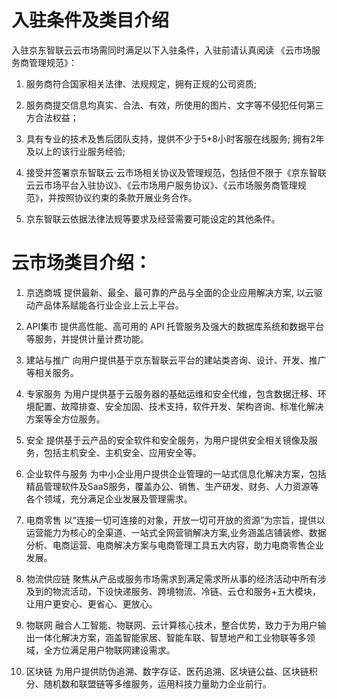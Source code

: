 # 入驻条件及类目介绍
入驻京东智联云云市场需同时满足以下入驻条件，入驻前请认真阅读 《云市场服务商管理规范》：

1. 服务商符合国家相关法律、法规规定，拥有正规的公司资质;

2. 服务商提交信息均真实、合法、有效，所使用的图片、文字等不侵犯任何第三方合法权益；

3. 具有专业的技术及售后团队支持，提供不少于5*8小时客服在线服务; 拥有2年及以上的该行业服务经验;

4. 接受并签署京东智联云·云市场相关协议及管理规范，包括但不限于《京东智联云云市场平台入驻协议》、《云市场用户服务协议》、《云市场服务商管理规范》，并按照协议约束的条款开展业务合作。

5. 京东智联云依据法律法规等要求及经营需要可能设定的其他条件。

 

# 云市场类目介绍：
1. 京选商城 
提供最新、最全、最可靠的产品与全面的企业应用解决方案, 以云驱动产品体系赋能各行业企业上云上平台。

2. API集市 
提供高性能、高可用的 API 托管服务及强大的数据库系统和数据平台等服务，并提供计量计费功能。

3. 建站与推广 
向用户提供基于京东智联云平台的建站类咨询、设计、开发、推广等相关服务。

4. 专家服务 
为用户提供基于云服务器的基础运维和安全代维，包含数据迁移、环境配置、故障排查、安全加固、技术支持，软件开发、架构咨询、标准化解决方案等全方位服务。

5. 安全 
提供基于云产品的安全软件和安全服务，为用户提供安全相关镜像及服务，包括主机安全、主机安全、应用安全等。

6. 企业软件与服务 
为中小企业用户提供企业管理的一站式信息化解决方案，包括精品管理软件及SaaS服务，覆盖办公、销售、生产研发、财务、人力资源等各个领域，充分满足企业发展及管理需求。

7. 电商零售 
以“连接一切可连接的对象，开放一切可开放的资源”为宗旨，提供以运营能力为核心的全渠道、一站式全网营销解决方案,业务涵盖店铺装修、数据分析、电商运营、电商解决方案与电商管理工具五大内容，助力电商零售企业发展。

8. 物流供应链 
聚焦从产品或服务市场需求到满足需求所从事的经济活动中所有涉及到的物流活动，下设快递服务、跨境物流、冷链、云仓和服务+五大模块，让用户更安心、更省心、更放心。

9. 物联网 
融合人工智能、物联网、云计算核心技术，整合优势，致力于为用户输出一体化解决方案，涵盖智能家居、智能车联、智慧地产和工业物联等多领域，全方位满足用户物联网建设需求。

10. 区块链 
为用户提供防伪追溯、数字存证、医药追溯、区块链公益、区块链积分、随机数和联盟链等多维服务，运用科技力量助力企业前行。
